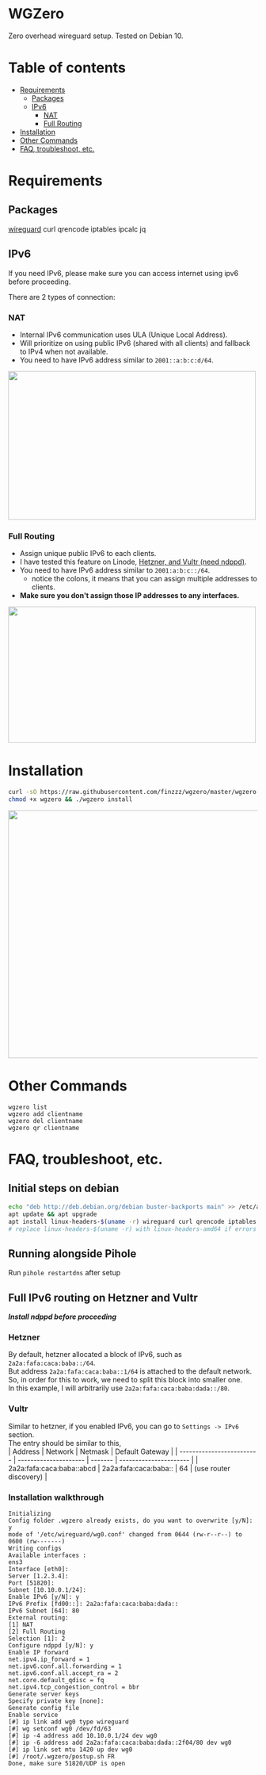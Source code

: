 # WGZero
Zero overhead wireguard setup. Tested on Debian 10.

# Table of contents
- [Requirements](#requirements)
    - [Packages](#Packages)
    - [IPv6](#ipv6)
        - [NAT](#nat)
        - [Full Routing](#Full-Routing)
- [Installation](#installation)
- [Other Commands](#other-commands)
- [FAQ, troubleshoot, etc.](#faq--troubleshoot--etc)

# Requirements
## Packages
[wireguard](https://www.wireguard.com/install/) curl qrencode iptables ipcalc jq

## IPv6
If you need IPv6, please make sure you can access internet using ipv6 before proceeding.

There are 2 types of connection:
### NAT
- Internal IPv6 communication uses ULA (Unique Local Address).
- Will prioritize on using public IPv6 (shared with all clients) and fallback to IPv4 when not available.
- You need to have IPv6 address similar to `2001::a:b:c:d/64`.
<img src="https://raw.githubusercontent.com/finzzz/wgzero/master/static/nat.jpg" width="500" height="300">

### Full Routing
- Assign unique public IPv6 to each clients.
- I have tested this feature on Linode, [Hetzner, and Vultr (need ndppd)](#Full-IPv6-routing-on-Hetzner-and-Vultr).
- You need to have IPv6 address similar to `2001:a:b:c::/64`.
    - notice the colons, it means that you can assign multiple addresses to clients.
- **Make sure you don't assign those IP addresses to any interfaces.**
<img src="https://raw.githubusercontent.com/finzzz/wgzero/master/static/fr.jpg" width="500" height="275">


# Installation
```bash
curl -sO https://raw.githubusercontent.com/finzzz/wgzero/master/wgzero
chmod +x wgzero && ./wgzero install
```
<img src="https://raw.githubusercontent.com/finzzz/wgzero/master/static/install.png" width="700" height="500">


# Other Commands
```
wgzero list
wgzero add clientname
wgzero del clientname
wgzero qr clientname
```

# FAQ, troubleshoot, etc.
## Initial steps on debian
```bash
echo "deb http://deb.debian.org/debian buster-backports main" >> /etc/apt/sources.list
apt update && apt upgrade
apt install linux-headers-$(uname -r) wireguard curl qrencode iptables ipcalc jq
# replace linux-headers-$(uname -r) with linux-headers-amd64 if errors
```

## Running alongside Pihole  
Run `pihole restartdns` after setup

## Full IPv6 routing on Hetzner and Vultr
***Install ndppd before proceeding***

### Hetzner
By default, hetzner allocated a block of IPv6, such as `2a2a:fafa:caca:baba::/64`.  
But address `2a2a:fafa:caca:baba::1/64` is attached to the default network.  
So, in order for this to work, we need to split this block into smaller one.  
In this example, I will arbitrarily use `2a2a:fafa:caca:baba:dada::/80`.  

### Vultr
Similar to hetzner, if you enabled IPv6, you can go to `Settings -> IPv6` section.  
The entry should be similar to this,  
| Address                   | Network               | Netmask | Default Gateway        |
| ------------------------- | --------------------- | ------- | ---------------------- |
| 2a2a:fafa:caca:baba::abcd | 2a2a:fafa:caca:baba:: | 64      | (use router discovery) |


### Installation walkthrough
```
Initializing
Config folder .wgzero already exists, do you want to overwrite [y/N]: y
mode of '/etc/wireguard/wg0.conf' changed from 0644 (rw-r--r--) to 0600 (rw-------)
Writing configs
Available interfaces :
ens3
Interface [eth0]: 
Server [1.2.3.4]: 
Port [51820]: 
Subnet [10.10.0.1/24]: 
Enable IPv6 [y/N]: y
IPv6 Prefix [fd00::]: 2a2a:fafa:caca:baba:dada::
IPv6 Subnet [64]: 80
External routing: 
[1] NAT
[2] Full Routing
Selection [1]: 2
Configure ndppd [y/N]: y
Enable IP forward
net.ipv4.ip_forward = 1
net.ipv6.conf.all.forwarding = 1
net.ipv6.conf.all.accept_ra = 2
net.core.default_qdisc = fq
net.ipv4.tcp_congestion_control = bbr
Generate server keys
Specify private key [none]: 
Generate config file
Enable service
[#] ip link add wg0 type wireguard
[#] wg setconf wg0 /dev/fd/63
[#] ip -4 address add 10.10.0.1/24 dev wg0
[#] ip -6 address add 2a2a:fafa:caca:baba:dada::2f04/80 dev wg0
[#] ip link set mtu 1420 up dev wg0
[#] /root/.wgzero/postup.sh FR
Done, make sure 51820/UDP is open
```
